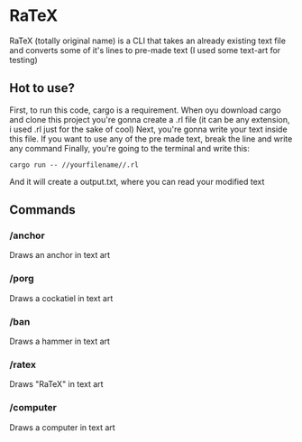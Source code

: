 # RaTeX
RaTeX (totally original name) is a CLI that takes an already existing text file and converts some of it's lines to pre-made text (I used some text-art for testing)
## Hot to use?
First, to run this code, cargo is a requirement.
When oyu download cargo and clone this project you're gonna create a .rl file (it can be any extension, i used .rl just for the sake of cool)
Next, you're gonna write your text inside this file. If you want to use any of the pre made text, break the line and write any command
Finally, you're going to the terminal and write this:
```
cargo run -- //yourfilename//.rl
```
And it will create a output.txt, where you can read your modified text
## Commands
### /anchor
Draws an anchor in text art
### /porg
Draws a cockatiel in text art
### /ban
Draws a hammer in text art
### /ratex
Draws "RaTeX" in text art
### /computer
Draws a computer in text art